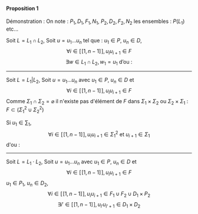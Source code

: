 #### Proposition 1
Démonstration : 
On note : $P_{1}, D_{1}, F_{1}, N_{1}$, $P_{2}, D_{2}, F_{2}, N_{2}$ les ensembles : $P(L_{1})$ etc...

Soit $L = L_{1} \cap L_{2}$, 
Soit $u =u_{1}\dots u_{n}$ tel que : $u_{1} \in P$, $u_{n} \in D$,
$$\forall i \in [\![1, n-1]\!], u_{i}u_{i+1} \in F$$
$$\exists w \in L_{1} \cap L_{2}, w_{1} = u_{1} \text{ d'ou :}$$


___
Soit $L = L_{1} | L_{2}$, 
Soit $u = u_{1}\dots u_{n}$ avec $u_{1} \in P$, $u_{n} \in D$ et 
$$\forall i \in [\![1, n-1]\!], u_{i}u_{i+1} \in F$$
Comme $\Sigma_{1}\cap \Sigma_{2} = \varnothing$ il n'existe pas d'élément de $F$ dans $\Sigma_{1} \times \Sigma_{2}$ ou $\Sigma_{2} \times \Sigma_{1}$ : $F \subset (\Sigma_{1}^{2} \cup \Sigma_{2}^{2})$

Si $u_{1} \in \sum_{1}$, 
$$\forall i \in [\![1, n-1]\!], u_{i}u_{i+1} \in \Sigma_{1}^{2} \text{ et } u_{i+1} \in \Sigma_{1}$$
d'ou : 


___
Soit $L = L_{1} \cdot L_{2}$, 
Soit $u = u_{1}\dots u_{n}$ avec $u_{1} \in P$, $u_{n} \in D$ et 
$$\forall i \in [\![1, n-1]\!], u_{i}u_{i+1} \in F$$
$u_{1} \in P_{1}$, $u_{n} \in D_{2}$, 
$$\forall i \in [\![1, n-1]\!], u_{i}u_{i+1} \in F_{1}\cup F_{2} \cup D_{1}\times P_{2}$$
$$\exists i' \in [\![1, n-1]\!], u_{i'}u_{i'+1} \in D_{1}\times D_{2}$$

